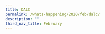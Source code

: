```yaml
---
title: DALC
permalink: /whats-happening/2020/feb/dalc/
description: ""
third_nav_title: February
---
```


